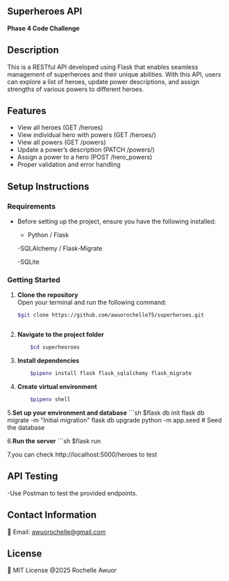 ## Superheroes API
**Phase 4  Code Challenge**

## **Description**
This is a RESTful API developed using Flask that enables seamless management of superheroes and their unique abilities. With this API, users can explore a list of heroes, update power descriptions, and assign strengths of various powers to different heroes. 


## Features

- View all heroes (GET /heroes)
- View individual hero with powers (GET /heroes/<id>)
- View all powers (GET /powers)
- Update a power’s description (PATCH /powers/<id>)
- Assign a power to a hero (POST /hero_powers)
- Proper validation and error handling






## Setup Instructions 

### **Requirements**
- Before setting up the project, ensure you have the following installed:

    - Python / Flask

    -SQLAlchemy / Flask-Migrate

    -SQLite

    

### Getting Started 
1. **Clone the repository**   
Open your terminal and run the following command:
    ```sh
    $git clone https://github.com/awuorochelle75/superheroes.git



2. **Navigate to the project folder**
    ```sh
        $cd superheoroes

3. **Install dependencies**
    ```sh
        $pipenv install flask flask_sqlalchemy flask_migrate


4. **Create virtual environment**
    ```sh
        $pipenv shell


5.**Set up your environment and database**
    ```sh
   $flask db init
    flask db migrate -m "Initial migration"
    flask db upgrade
    python -m app.seed  # Seed the database

6.**Run the server**
    ```sh
        $flask run

7.you can check http://localhost:5000/heroes to test


## API Testing
-Use Postman to test the provided endpoints.


## Contact Information
📧 Email: awuorochelle@gmail.com

## License
📜 MIT License @2025 Rochelle Awuor



